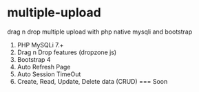 # multiple-upload
drag n drop multiple upload with php native mysqli and bootstrap

1. PHP MySQLi 7.+
2. Drag n Drop features (dropzone js)
3. Bootstrap 4
5. Auto Refresh Page
6. Auto Session TimeOut
7. Create, Read, Update, Delete data (CRUD) === Soon
